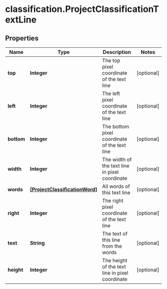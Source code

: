 # classification.ProjectClassificationTextLine

## Properties
Name | Type | Description | Notes
------------ | ------------- | ------------- | -------------
**top** | **Integer** | The top pixel coordinate of the text line | [optional] 
**left** | **Integer** | The left pixel coordinate of the text line | [optional] 
**bottom** | **Integer** | The bottom pixel coordinate of the text line | [optional] 
**width** | **Integer** | The width of the text line in pixel coordinate | [optional] 
**words** | [**[ProjectClassificationWord]**](ProjectClassificationWord.md) | All words of this text line | [optional] 
**right** | **Integer** | The right pixel coordinate of the text line | [optional] 
**text** | **String** | The text of this line from the words | [optional] 
**height** | **Integer** | The height of the text line in pixel coordinate | [optional] 


